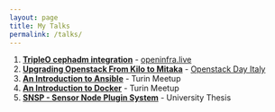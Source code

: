 ```yaml
---
layout: page
title: My Talks
permalink: /talks/
---
```


1. **[TripleO cephadm integration](https://www.youtube.com/watch?v=zJVoleSpSOk)** - [openinfra.live](https://openinfra.dev/live)
2. **[Upgrading Openstack From Kilo to Mitaka](https://www.slideshare.net/f3ancesco/upgrading-openstack-from-kilo-to-mitaka)** - [Openstack Day Italy](https://openstackday.it)
3. **[An Introduction to Ansible](https://www.slideshare.net/f3ancesco/introducing-ansible)** - Turin Meetup
4. **[An Introduction to Docker](https://www.slideshare.net/f3ancesco/docker-intro-59728364)** - Turin Meetup
5. **[SNSP - Sensor Node Plugin System](https://www.slideshare.net/f3ancesco/sensor-node-plugin-system)** - University Thesis
